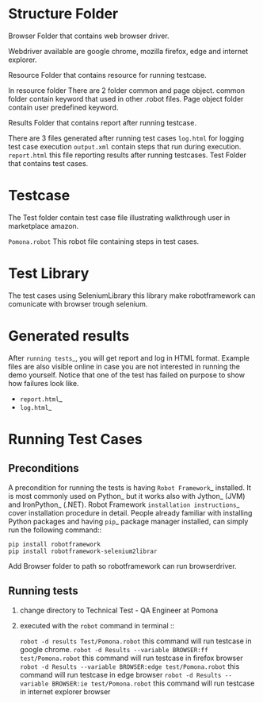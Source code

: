 Structure Folder
================

Browser
  Folder that contains web browser driver.

  Webdriver available are google chrome, mozilla firefox, edge and internet explorer.

Resource
  Folder that contains resource for running testcase.

  In resource folder There are 2 folder common and page object.
  common folder contain keyword that used in other .robot files.
  Page object folder contain user predefined keyword.

Results
  Folder that contains report after running testcase.

  There are 3 files generated after running test cases
  `log.html` for logging test case execution
  `output.xml` contain steps that run during execution.
  `report.html` this file reporting results after running testcases.
Test
  Folder that contains test cases.


Testcase
========

The Test folder contain test case file illustrating walkthrough user in marketplace amazon.

`Pomona.robot`
   This robot file containing steps in test cases.

Test Library
============

The test cases using SeleniumLibrary this library make robotframework can comunicate with browser trough selenium.

Generated results
=================

After `running tests`_, you will get report and log in HTML format. Example
files are also visible online in case you are not interested in running
the demo yourself. Notice that one of the test has failed on purpose to
show how failures look like.

- `report.html`_
- `log.html`_

Running Test Cases
============

Preconditions
-------------

A precondition for running the tests is having `Robot Framework`_ installed.
It is most commonly used on Python_ but it works also with Jython_ (JVM)
and IronPython_ (.NET). Robot Framework `installation instructions`_
cover installation procedure in detail. People already familiar with
installing Python packages and having `pip`_ package manager installed, can
simply run the following command::

    pip install robotframework
    pip install robotframework-selenium2librar

Add Browser folder to path so robotframework can run browserdriver.

Running tests
-------------

1. change directory to Technical Test - QA Engineer at Pomona

2. executed with the ``robot`` command in terminal ::

   `robot -d results Test/Pomona.robot` this command will run testcase in google chrome.
   `robot -d Results --variable BROWSER:ff test/Pomona.robot` this command will run testcase in firefox browser
   `robot -d Results --variable BROWSER:edge test/Pomona.robot` this command will run testcase in edge browser
   `robot -d Results --variable BROWSER:ie test/Pomona.robot` this command will run testcase in internet explorer browser
